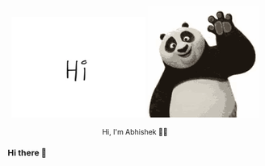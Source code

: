 <div align = "center"> <img src = "hi.webp"> <img src = "panda.gif"></div> <br>
<div align = "center"> Hi, I'm Abhishek 👋🏾 </div>


### Hi there 👋

<!--
**heyshakya/heyshakya** is a ✨ _special_ ✨ repository because its `README.md` (this file) appears on your GitHub profile.

Here are some ideas to get you started:

- 🔭 I’m currently working on ...
- 🌱 I’m currently learning ...
- 👯 I’m looking to collaborate on ...
- 🤔 I’m looking for help with ...
- 💬 Ask me about ...
- 📫 How to reach me: ...
- 😄 Pronouns: ...
- ⚡ Fun fact: ...
-->
